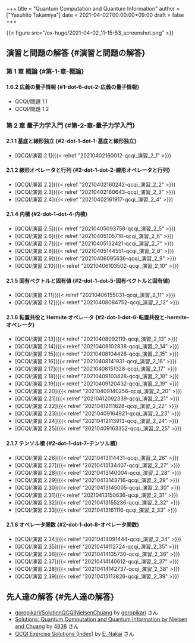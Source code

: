 +++
title = "Quantum Computation and Quantum Information"
author = ["Yasuhito Takamiya"]
date = 2021-04-02T00:00:00+09:00
draft = false
+++

{{< figure src="/ox-hugo/2021-04-02_11-15-53_screenshot.png" >}}


## 演習と問題の解答 {#演習と問題の解答}


### 第 1 章 概論 {#第-1-章-概論}


#### 1.6.2 広義の量子情報 {#1-dot-6-dot-2-広義の量子情報}

-   QCQI/問題 1.1
-   QCQI/問題 1.2


### 第 2 章 量子力学入門 {#第-2-章-量子力学入門}


#### 2.1.1 基底と線形独立 {#2-dot-1-dot-1-基底と線形独立}

-   [QCQI/演習 2.1]({{< relref "20210402160012-qcqi_演習_2_1" >}})


#### 2.1.2 線形オペレータと行列 {#2-dot-1-dot-2-線形オペレータと行列}

-   [QCQI/演習 2.2]({{< relref "20210402160242-qcqi_演習_2_2" >}})
-   [QCQI/演習 2.3]({{< relref "20210402160643-qcqi_演習_2_3" >}})
-   [QCQI/演習 2.4]({{< relref "20210402161917-qcqi_演習_2_4" >}})


#### 2.1.4 内積 {#2-dot-1-dot-4-内積}

-   [QCQI/演習 2.5]({{< relref "20210405093758-qcqi_演習_2_5" >}})
-   [QCQI/演習 2.6]({{< relref "20210405105718-qcqi_演習_2_6" >}})
-   [QCQI/演習 2.7]({{< relref "20210405132421-qcqi_演習_2_7" >}})
-   [QCQI/演習 2.8]({{< relref "20210405144551-qcqi_演習_2_8" >}})
-   [QCQI/演習 2.9]({{< relref "20210406095636-qcqi_演習_2_9" >}})
-   [QCQI/演習 2.10]({{< relref "20210406103502-qcqi_演習_2_10" >}})


#### 2.1.5 固有ベクトルと固有値 {#2-dot-1-dot-5-固有ベクトルと固有値}

-   [QCQI/演習 2.11]({{< relref "20210406155031-qcqi_演習_2_11" >}})
-   [QCQI/演習 2.12]({{< relref "20210408084752-qcqi_演習_2_12" >}})


#### 2.1.6 転置共役と Hermite オペレータ {#2-dot-1-dot-6-転置共役と-hermite-オペレータ}

-   [QCQI/演習 2.13]({{< relref "20210408092119-qcqi_演習_2_13" >}})
-   [QCQI/演習 2.14]({{< relref "20210408102838-qcqi_演習_2_14" >}})
-   [QCQI/演習 2.15]({{< relref "20210408104428-qcqi_演習_2_15" >}})
-   [QCQI/演習 2.16]({{< relref "20210408141931-qcqi_演習_2_16" >}})
-   [QCQI/演習 2.17]({{< relref "20210408151328-qcqi_演習_2_17" >}})
-   [QCQI/演習 2.18]({{< relref "20210409103428-qcqi_演習_2_18" >}})
-   [QCQI/演習 2.19]({{< relref "20210409120432-qcqi_演習_2_19" >}})
-   [QCQI/演習 2.20]({{< relref "20210409140256-qcqi_演習_2_20" >}})
-   [QCQI/演習 2.21]({{< relref "20210412092339-qcqi_演習_2_21" >}})
-   [QCQI/演習 2.22]({{< relref "20210412111628-qcqi_演習_2_22" >}})
-   [QCQI/演習 2.23]({{< relref "20210409164921-qcqi_演習_2_23" >}})
-   [QCQI/演習 2.24]({{< relref "20210412113913-qcqi_演習_2_24" >}})
-   [QCQI/演習 2.25]({{< relref "20210409163352-qcqi_演習_2_25" >}})


#### 2.1.7 テンソル積 {#2-dot-1-dot-7-テンソル積}

-   [QCQI/演習 2.26]({{< relref "20210413114431-qcqi_演習_2_26" >}})
-   [QCQI/演習 2.27]({{< relref "20210413134407-qcqi_演習_2_27" >}})
-   [QCQI/演習 2.28]({{< relref "20210413140004-qcqi_演習_2_28" >}})
-   [QCQI/演習 2.29]({{< relref "20210413143716-qcqi_演習_2_29" >}})
-   [QCQI/演習 2.30]({{< relref "20210413145005-qcqi_演習_2_30" >}})
-   [QCQI/演習 2.31]({{< relref "20210413150636-qcqi_演習_2_31" >}})
-   [QCQI/演習 2.32]({{< relref "20210413155236-qcqi_演習_2_32" >}})
-   [QCQI/演習 2.33]({{< relref "20210413161116-qcqi_演習_2_33" >}})


#### 2.1.8 オペレータ関数 {#2-dot-1-dot-8-オペレータ関数}

-   [QCQI/演習 2.34]({{< relref "20210414091444-qcqi_演習_2_34" >}})
-   [QCQI/演習 2.35]({{< relref "20210414112724-qcqi_演習_2_35" >}})
-   [QCQI/演習 2.36]({{< relref "20210414135730-qcqi_演習_2_36" >}})
-   [QCQI/演習 2.37]({{< relref "20210414140612-qcqi_演習_2_37" >}})
-   [QCQI/演習 2.38]({{< relref "20210414142737-qcqi_演習_2_38" >}})
-   [QCQI/演習 2.39]({{< relref "20210415113826-qcqi_演習_2_39" >}})


## 先人達の解答 {#先人達の解答}

-   [goropikari/SolutionQCQINielsenChuang](https://github.com/goropikari/SolutionQCQINielsenChuang) by [goropikari](https://github.com/goropikari) さん
-   [Solutions: Quantum Computation and Quantum Information by Nielsen and Chuang](https://serab.net/docs/qcqi/) by [4838](https://twitter.com/t%5F4838) さん
-   [QCQI Exercise Solutions (Index)](https://enakai00.hatenablog.com/entry/2018/04/22/195026) by [E. Nakai](https://twitter.com/enakai00) さん
